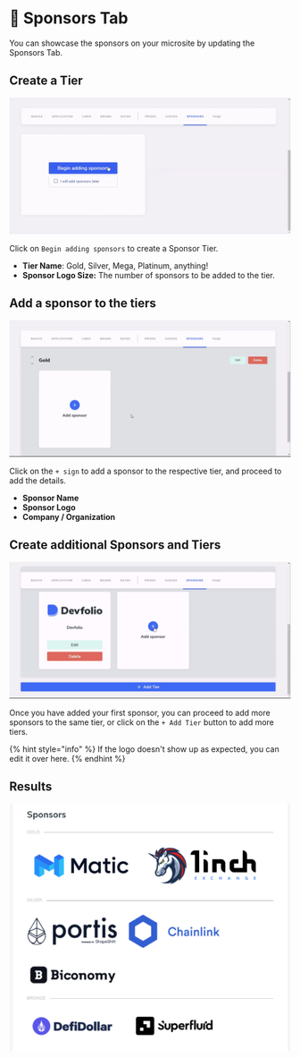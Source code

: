 # 🤝 Sponsors Tab

You can showcase the sponsors on your microsite by updating the Sponsors Tab.

## Create a Tier

![](../../.gitbook/assets/sponsors-p1.gif)

Click on `Begin adding sponsors` to create a Sponsor Tier.

* **Tier Name**: Gold, Silver, Mega, Platinum, anything!
* **Sponsor Logo Size:** The number of sponsors to be added to the tier.

## Add a sponsor to the tiers

![](../../.gitbook/assets/sponsors-p2.gif)

Click on the `+ sign` to add a sponsor to the respective tier, and proceed to add the details.

* **Sponsor Name**
* **Sponsor Logo**
* **Company / Organization**

## Create additional Sponsors and Tiers

![](../../.gitbook/assets/sponsors-p3.gif)

Once you have added your first sponsor, you can proceed to add more sponsors to the same tier, or click on the `+ Add Tier` button to add more tiers.

{% hint style="info" %}
If the logo doesn't show up as expected, you can edit it over here.
{% endhint %}

## Results

![](../../.gitbook/assets/image%20%28122%29.png)

